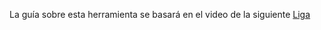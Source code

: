 La guía sobre esta herramienta se basará en el video de la siguiente [Liga](https://www.youtube.com/watch?v=zDYL22QNiWk)
